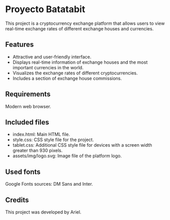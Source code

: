 # **Proyecto Batatabit**

This project is a cryptocurrency exchange platform that allows users to view real-time exchange rates of different exchange houses and currencies.

## Features

- Attractive and user-friendly interface.
- Displays real-time information of exchange houses and the most important currencies in the world.
- Visualizes the exchange rates of different cryptocurrencies.
- Includes a section of exchange house commissions.

## Requirements

Modern web browser.

## Included files

- index.html: Main HTML file.
- style.css: CSS style file for the project.
- tablet.css: Additional CSS style file for devices with a screen width greater than 930 pixels.
- assets/img/logo.svg: Image file of the platform logo.

## Used fonts

Google Fonts sources: DM Sans and Inter.

## Credits

This project was developed by Ariel.
